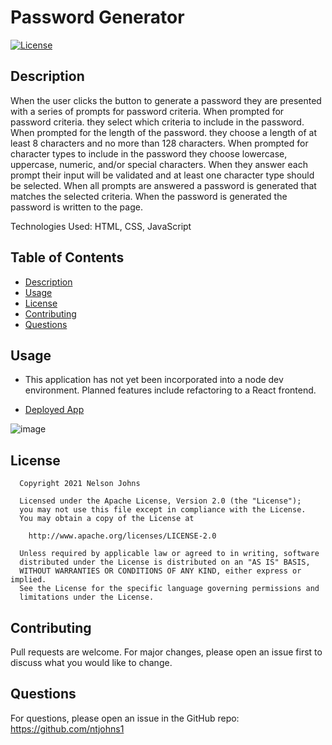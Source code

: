 # Password Generator

[![License](https://img.shields.io/badge/License-Apache_2.0-blue.svg)](https://opensource.org/licenses/Apache-2.0)

## Description

When the user clicks the button to generate a password
they are presented with a series of prompts for password criteria.
When prompted for password criteria.
they select which criteria to include in the password.
When prompted for the length of the password.
they choose a length of at least 8 characters and no more than 128 characters.
When prompted for character types to include in the password
they choose lowercase, uppercase, numeric, and/or special characters.
When they answer each prompt
their input will be validated and at least one character type should be selected.
When all prompts are answered
a password is generated that matches the selected criteria.
When the password is generated
the password is written to the page.

Technologies Used: HTML, CSS, JavaScript


## Table of Contents

- [Description](#description)
- [Usage](#usage)
- [License](#license)
- [Contributing](#contributing)
- [Questions](#questions)

## Usage

* This application has not yet been incorporated into a node dev environment. Planned features include refactoring to a React frontend.

* [Deployed App](https://ntjohns1.github.io/Password-Generator/)

![image](https://user-images.githubusercontent.com/77765270/108780155-08b9a500-7536-11eb-8598-7a2369aa6b9f.png)


## License  

      Copyright 2021 Nelson Johns

      Licensed under the Apache License, Version 2.0 (the "License");
      you may not use this file except in compliance with the License.
      You may obtain a copy of the License at
   
        http://www.apache.org/licenses/LICENSE-2.0
   
      Unless required by applicable law or agreed to in writing, software
      distributed under the License is distributed on an "AS IS" BASIS,
      WITHOUT WARRANTIES OR CONDITIONS OF ANY KIND, either express or implied.
      See the License for the specific language governing permissions and
      limitations under the License.
      
## Contributing
Pull requests are welcome. For major changes, please open an issue first to discuss what you would like to change.

## Questions
For questions, please open an issue in the GitHub repo: https://github.com/ntjohns1
